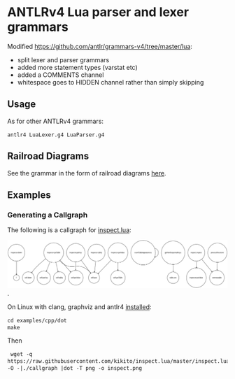 # ANTLRv4 Lua parser and lexer grammars

Modified https://github.com/antlr/grammars-v4/tree/master/lua:

* split lexer and parser grammars
* added more statement types (varstat etc)
* added a COMMENTS channel
* whitespace goes to HIDDEN channel rather than simply skipping

## Usage

As for other ANTLRv4 grammars:

```shell
antlr4 LuaLexer.g4 LuaParser.g4
```

## Railroad Diagrams

See the grammar in the form of railroad diagrams [here](https://stevenjohnstone.github.io/lua-grammar/).

## Examples
### Generating a Callgraph

The following is a callgraph for [inspect.lua](https://github.com/kikito/inspect.lua):

![callgraph](examples/cpp/callgraph/inspect.png).

On Linux with clang, graphviz and antlr4 [installed](https://www.antlr.org/):

```shell
cd examples/cpp/dot
make
```

Then

```shell
 wget -q https://raw.githubusercontent.com/kikito/inspect.lua/master/inspect.lua -O -|./callgraph |dot -T png -o inspect.png
 ```


